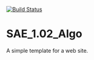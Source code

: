 [![Build Status](https://codefirst.iut.uca.fr/api/badges/ghassan.jabbour/SAE_1.02_Algo/status.svg)](https://codefirst.iut.uca.fr/ghassan.jabbour/SAE_1.02_Algo)  

# SAE_1.02_Algo

A simple template for a web site.